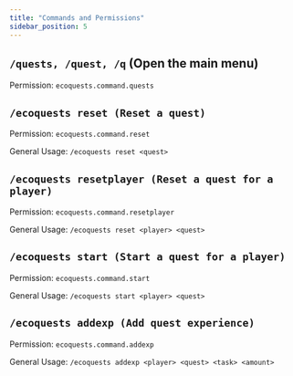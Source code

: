 ```yaml
---
title: "Commands and Permissions"
sidebar_position: 5
---
```


## `/quests, /quest, /q` (Open the main menu)

Permission: `ecoquests.command.quests`

## `/ecoquests reset (Reset a quest)`

Permission: `ecoquests.command.reset`

General Usage: `/ecoquests reset <quest>`

## `/ecoquests resetplayer (Reset a quest for a player)`

Permission: `ecoquests.command.resetplayer`

General Usage: `/ecoquests reset <player> <quest>`

## `/ecoquests start (Start a quest for a player)`

Permission: `ecoquests.command.start`

General Usage: `/ecoquests start <player> <quest>`

## `/ecoquests addexp (Add quest experience)`

Permission: `ecoquests.command.addexp`

General Usage: `/ecoquests addexp <player> <quest> <task> <amount>`